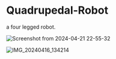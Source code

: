 # Quadrupedal-Robot

a four legged robot.

![Screenshot from 2024-04-21 22-55-32](https://github.com/santosh451/Quadrupedal-Robot/assets/147600054/b63da63e-b924-460b-8341-4ac39405f5ff)

![IMG_20240416_134214](https://github.com/santosh451/Quadrupedal-Robot/assets/147600054/c239e010-6f71-4cdc-9952-be0592d95b04)
